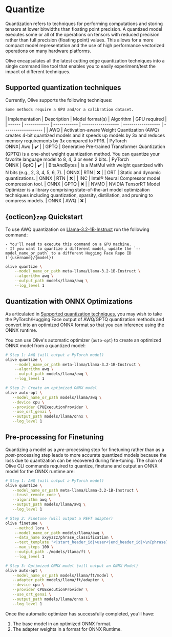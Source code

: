 # Quantize

Quantization refers to techniques for performing computations and storing tensors at lower bitwidths than floating point precision. A quantized model executes some or all of the operations on tensors with reduced precision rather than full precision (floating point) values. This allows for a more compact model representation and the use of high performance vectorized operations on many hardware platforms.

Olive encapsulates all the latest cutting edge quantization techniques into a single command line tool that enables you to easily experiment/test the impact of different techniques.

## Supported quantization techniques

Currently, Olive supports the following techniques:

```{Note}
Some methods require a GPU and/or a calibration dataset.
```

| Implementation | Description | Model format(s) | Algorithm | GPU required |
| ------ | ------------ | ------------ | ------------------ | ------------------ | ------------------- |
| AWQ | Activation-aware Weight Quantization (AWQ) creates 4-bit quantized models and it speeds up models by 3x and reduces memory requirements by 3x compared to FP16.  | PyTorch <br> ONNX| Awq | ✔️ |
| GPTQ | Generative Pre-trained Transformer Quantization (GPTQ) is a one-shot weight quantization method. You can quantize your favorite language model to 8, 4, 3 or even 2 bits.  | PyTorch <br> ONNX |  GptQ  | ✔️ |
| BitsAndBytes | Is a MatMul with weight quantized with N bits (e.g., 2, 3, 4, 5, 6, 7). | ONNX | RTN | ❌ |
| ORT | Static and dynamic quantizations. | ONNX | RTN | ❌ |
| INC | Intel® Neural Compressor model compression tool. | ONNX | GPTQ | ❌ |
| NVMO | NVIDIA TensorRT Model Optimizer is a library comprising state-of-the-art model optimization techniques including quantization, sparsity, distillation, and pruning to compress models. | ONNX | AWQ | ❌ |

## {octicon}`zap` Quickstart

To use AWQ quantization on [Llama-3.2-1B-Instruct](https://huggingface.co/meta-llama/Llama-3.2-1B-Instruct/tree/main) run the following command:


```{Note}
- You'll need to execute this command on a GPU machine.
- If you want to quantize a different model, update the `--model_name_or_path` to a different Hugging Face Repo ID (`{username}/{model})
```

```bash
olive quantize \
    --model_name_or_path meta-llama/Llama-3.2-1B-Instruct \
    --algorithm awq \
    --output_path models/llama/awq \
    --log_level 1
```


## Quantization with ONNX Optimizations

As articulated in [Supported quantization techniques](#supported-quantization-techniques), you may wish to take the PyTorch/Hugging Face output of AWQ/GPTQ quantization methods and convert into an optimized ONNX format so that you can inference using the ONNX runtime.

You can use Olive's automatic optimizer (`auto-opt`) to create an optimized ONNX model from a quantized model:

```bash
# Step 1: AWQ (will output a PyTorch model)
olive quantize \
    --model_name_or_path meta-llama/Llama-3.2-1B-Instruct \
    --algorithm awq \
    --output_path models/llama/awq \
    --log_level 1

# Step 2: Create an optimized ONNX model
olive auto-opt \
   --model_name_or_path models/llama/awq \
   --device cpu \
   --provider CPUExecutionProvider \
   --use_ort_genai \
   --output_path models/llama/onnx \
   --log_level 1
```

## Pre-processing for Finetuning

Quantizing a model as a *pre*-processing step for finetuning rather than as a *post*-processing step leads to more accurate quantized models because the loss due to quantization can be recovered during fine-tuning. The chain of Olive CLI commands required to quantize, finetune and output an ONNX model for the ONNX runtime are:

```bash
# Step 1: AWQ (will output a PyTorch model)
olive quantize \
   --model_name_or_path meta-llama/Llama-3.2-1B-Instruct \
   --trust_remote_code \
   --algorithm awq \
   --output_path models/llama/awq \
   --log_level 1

# Step 2: Finetune (will output a PEFT adapter)
olive finetune \
    --method lora \
    --model_name_or_path models/llama/awq \
    --data_name xxyyzzz/phrase_classification \
    --text_template "<|start_header_id|>user<|end_header_id|>\n{phrase}<|eot_id|><|start_header_id|>assistant<|end_header_id|>\n{tone}" \
    --max_steps 100 \
    --output_path ./models/llama/ft \
    --log_level 1

# Step 3: Optimized ONNX model (will output an ONNX Model)
olive auto-opt \
   --model_name_or_path models/llama/ft/model \
   --adapter_path models/llama/ft/adapter \
   --device cpu \
   --provider CPUExecutionProvider \
   --use_ort_genai \
   --output_path models/llama/onnx \
   --log_level 1
```

Once the automatic optimizer has successfully completed, you'll have:

1. The base model in an optimized ONNX format.
2. The adapter weights in a format for ONNX Runtime.
